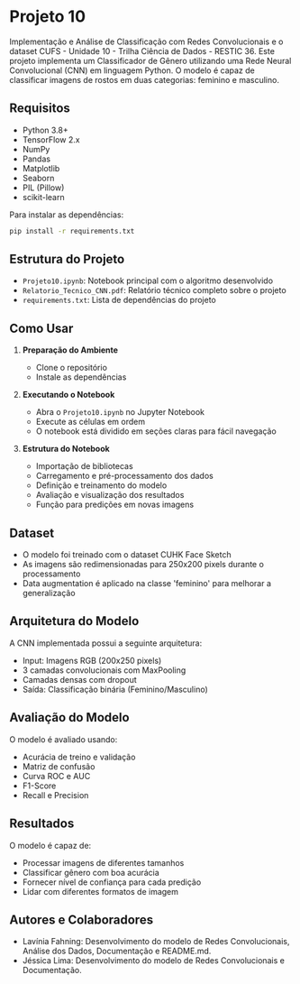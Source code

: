 # Projeto 10

Implementação e Análise de Classificação com Redes Convolucionais e o dataset CUFS - Unidade 10 - Trilha Ciência de Dados - RESTIC 36.
Este projeto implementa um Classificador de Gênero utilizando uma Rede Neural Convolucional (CNN) em linguagem Python. O modelo é capaz de classificar imagens de rostos em duas categorias: feminino e masculino.

## Requisitos

- Python 3.8+
- TensorFlow 2.x
- NumPy
- Pandas
- Matplotlib
- Seaborn
- PIL (Pillow)
- scikit-learn

Para instalar as dependências:
```bash
pip install -r requirements.txt
```

## Estrutura do Projeto

- `Projeto10.ipynb`: Notebook principal com o algoritmo desenvolvido
- `Relatorio_Tecnico_CNN.pdf`: Relatório técnico completo sobre o projeto
- `requirements.txt`: Lista de dependências do projeto

## Como Usar

1. **Preparação do Ambiente**
   - Clone o repositório
   - Instale as dependências

2. **Executando o Notebook**
   - Abra o `Projeto10.ipynb` no Jupyter Notebook
   - Execute as células em ordem
   - O notebook está dividido em seções claras para fácil navegação

3. **Estrutura do Notebook**
   - Importação de bibliotecas
   - Carregamento e pré-processamento dos dados
   - Definição e treinamento do modelo
   - Avaliação e visualização dos resultados
   - Função para predições em novas imagens
     
## Dataset

- O modelo foi treinado com o dataset CUHK Face Sketch
- As imagens são redimensionadas para 250x200 pixels durante o processamento
- Data augmentation é aplicado na classe 'feminino' para melhorar a generalização

## Arquitetura do Modelo

A CNN implementada possui a seguinte arquitetura:
- Input: Imagens RGB (200x250 pixels)
- 3 camadas convolucionais com MaxPooling
- Camadas densas com dropout
- Saída: Classificação binária (Feminino/Masculino)

## Avaliação do Modelo

O modelo é avaliado usando:
- Acurácia de treino e validação
- Matriz de confusão
- Curva ROC e AUC
- F1-Score
- Recall e Precision

## Resultados

O modelo é capaz de:
- Processar imagens de diferentes tamanhos
- Classificar gênero com boa acurácia
- Fornecer nível de confiança para cada predição
- Lidar com diferentes formatos de imagem

## Autores e Colaboradores
- Lavínia Fahning: Desenvolvimento do modelo de Redes Convolucionais, Análise dos Dados, Documentação e README.md.
- Jéssica Lima: Desenvolvimento do modelo de Redes Convolucionais e Documentação.

